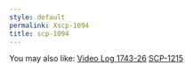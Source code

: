 ```yaml
---
style: default
permalink: Xscp-1094
title: scp-1094
---
```

You may also like:
[Video Log 1743-26](http://scp-wiki.net/video-log-1743-26)
[SCP-1215](http://scp-wiki.net/scp-1215)